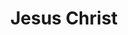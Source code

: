 ---
pid: ch628
title: Jesus Christ
location_transcription: City Hall Courtyard
coordinates: "[-75.163619398735, 39.952609185452]"
zipcode: 
gen_neighborhood: 
neighborhood: 
outside_phl: 
age: 
age_range: 
instagram: 
image_file_name: ch_628.jpg
proposal_transcription: Amen
topic: Religion
topic_summary: '0'
type: Other No Form
keywords_other: 
credit: Philly Jesus
image_labels: 
twitter: 
facebook: 
permalink: "/monuments/ch628/"
layout: item-page
---
